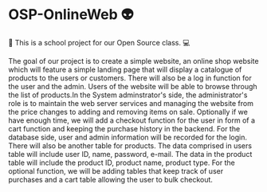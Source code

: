 # OSP-OnlineWeb 👽

🏫 This is a school project for our Open Source class. 💻 

The goal of our project is to create a simple website, an online shop website which will feature a simple landing page that will display a catalogue of products to the users or customers. There will also be a log in function for the user and the admin. Users of the website will be able to browse through the list of products.In the System adminstrator's side, the administrator's role is to maintain the web server services and managing the website from the price changes to adding and removing items on sale. Optionally if we have enough time, we will add a checkout function for the user in form of a cart function and keeping the purchase history in the backend.
For the database side, user and admin information will be recorded for the login. There will also be another table for products. The data comprised in users table will include user ID, name, password, e-mail. The data in the product table will include the product ID, product name, product type. For the optional function, we will be adding tables that keep track of user purchases and a cart table allowing the user to bulk checkout.

